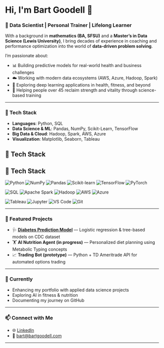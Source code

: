 # Hi, I'm Bart Goodell 👋  

### 🚀 Data Scientist | Personal Trainer | Lifelong Learner  

With a background in **mathematics (BA, SFSU)** and a **Master’s in Data Science (Lewis University)**, I bring decades of experience in coaching and performance optimization into the world of **data-driven problem solving**.  

I’m passionate about:
- 📊 Building predictive models for real-world health and business challenges  
- ☁️ Working with modern data ecosystems (AWS, Azure, Hadoop, Spark)  
- 🤖 Exploring deep learning applications in health, fitness, and beyond  
- 💪 Helping people over 45 reclaim strength and vitality through science-based training  

---

### 🔧 Tech Stack
- **Languages**: Python, SQL  
- **Data Science & ML**: Pandas, NumPy, Scikit-Learn, TensorFlow  
- **Big Data & Cloud**: Hadoop, Spark, AWS, Azure  
- **Visualization**: Matplotlib, Seaborn, Tableau  
## 🔧 Tech Stack  

## 🔧 Tech Stack

<!-- Core DS/ML -->
![Python](https://img.shields.io/badge/Python-3776AB?style=for-the-badge&logo=python&logoColor=white)
![NumPy](https://img.shields.io/badge/NumPy-013243?style=for-the-badge&logo=numpy&logoColor=white)
![Pandas](https://img.shields.io/badge/Pandas-150458?style=for-the-badge&logo=pandas&logoColor=white)
![Scikit-learn](https://img.shields.io/badge/Scikit--learn-F7931E?style=for-the-badge&logo=scikitlearn&logoColor=white)
![TensorFlow](https://img.shields.io/badge/TensorFlow-FF6F00?style=for-the-badge&logo=tensorflow&logoColor=white)
![PyTorch](https://img.shields.io/badge/PyTorch-EE4C2C?style=for-the-badge&logo=pytorch&logoColor=white)

<!-- Data / Cloud -->
![SQL](https://img.shields.io/badge/SQL-336791?style=for-the-badge&logo=postgresql&logoColor=white)
![Apache Spark](https://img.shields.io/badge/Apache_Spark-E25A1C?style=for-the-badge&logo=apachespark&logoColor=white)
![Hadoop](https://img.shields.io/badge/Apache_Hadoop-66CCFF?style=for-the-badge&logo=apachehadoop&logoColor=black)
![AWS](https://img.shields.io/badge/AWS-232F3E?style=for-the-badge&logo=amazon-aws&logoColor=white)
![Azure](https://img.shields.io/badge/Azure-0078D4?style=for-the-badge&logo=microsoft-azure&logoColor=white)

<!-- Viz & Tools -->
![Tableau](https://img.shields.io/badge/Tableau-E97627?style=for-the-badge&logo=tableau&logoColor=white)
![Jupyter](https://img.shields.io/badge/Jupyter-F37626?style=for-the-badge&logo=jupyter&logoColor=white)
![VS Code](https://img.shields.io/badge/VS_Code-007ACC?style=for-the-badge&logo=visualstudiocode&logoColor=white)
![Git](https://img.shields.io/badge/Git-F05032?style=for-the-badge&logo=git&logoColor=white)


---

### 📂 Featured Projects
- 🩺 **[Diabetes Prediction Model](https://github.com/BartGoodell/SDS-CP035-gluco-track)** — Logistic regression & tree-based models on CDC dataset  
- 🏋️ **AI Nutrition Agent (in progress)** — Personalized diet planning using Metabolic Typing concepts  
- 📈 **Trading Bot (prototype)** — Python + TD Ameritrade API for automated options trading  

---

### 🌱 Currently
- Enhancing my portfolio with applied data science projects  
- Exploring AI in fitness & nutrition  
- Documenting my journey on GitHub  

---

### 📫 Connect with Me
- 🌐 [LinkedIn](https://www.linkedin.com/in/bart-goodell-08213311/)  
- 📧 bart@bartgoodell.com  

---
